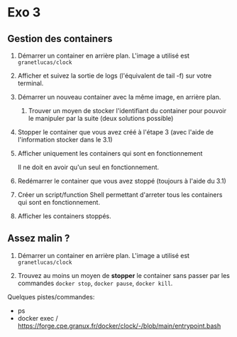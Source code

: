 # Exo 3

## Gestion des containers

1. Démarrer un container en arrière plan. L'image a utilisé est `granetlucas/clock`

2. Afficher et suivez la sortie de logs (l'équivalent de tail -f) sur votre terminal. 

3. Démarrer un nouveau container avec la même image, en arrière plan.

   1. Trouver un moyen de stocker l'identifiant du container pour pouvoir le manipuler par la suite (deux solutions possible)

4. Stopper le container que vous avez créé à l'étape 3 (avec l'aide de l'information stocker dans le 3.1)

5. Afficher uniquement les containers qui sont en fonctionnement

   Il ne doit en avoir qu'un seul en fonctionnement.

6. Redémarrer le container que vous avez stoppé (toujours à l'aide du 3.1)

7. Créer un script/function Shell permettant d'arreter tous les containers qui sont en fonctionnement. 

8. Afficher les containers stoppés.

## Assez malin ?

1. Démarrer un container en arrière plan. L'image a utilisé est `granetlucas/clock`

2. Trouvez au moins un moyen de **stopper** le container sans passer par les commandes `docker stop`, `docker pause`, `docker kill`.

Quelques pistes/commandes:

- ps
- docker exec / https://forge.cpe.granux.fr/docker/clock/-/blob/main/entrypoint.bash
